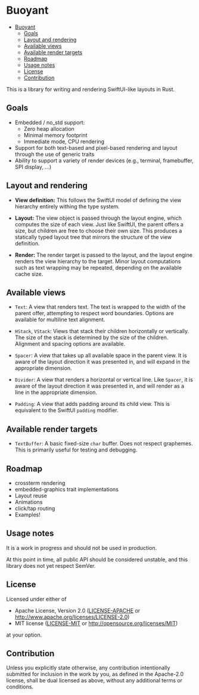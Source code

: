 # Buoyant

<!--toc:start-->

- [Buoyant](#buoyant)
  - [Goals](#goals)
  - [Layout and rendering](#layout-and-rendering)
  - [Available views](#available-views)
  - [Available render targets](#available-render-targets)
  - [Roadmap](#roadmap)
  - [Usage notes](#usage-notes)
  - [License](#license)
  - [Contribution](#contribution)
  <!--toc:end-->

This is a library for writing and rendering SwiftUI-like layouts in Rust.

## Goals

- Embedded / no_std support:
  - Zero heap allocation
  - Minimal memory footprint
  - Immediate mode, CPU rendering
- Support for both text-based and pixel-based rendering and layout
  through the use of generic traits
- Ability to support a variety of render devices (e.g., terminal,
  framebuffer, SPI display, ...)

## Layout and rendering

- **View definition:** This follows the SwiftUI model of defining the
  view hierarchy entirely withing the type system.

- **Layout:** The view object is passed through the layout engine,
  which computes the size of each view. Just like SwiftUI, the parent
  offers a size, but children are free to choose their own size. This
  produces a statically typed layout tree that mirrors the structure
  of the view definition.

- **Render:** The render target is passed to the layout, and the layout
  engine renders the view hierarchy to the target. Minor layout
  computations such as text wrapping may be repeated, depending on the
  available cache size.

## Available views

- `Text`: A view that renders text. The text is wrapped to the width
  of the parent offer, attempting to respect word boundaries. Options
  are available for multiline text alignment.

- `HStack`, `VStack`: Views that stack their children horizontally or
  vertically. The size of the stack is determined by the size of the
  children. Alignment and spacing options are available.

- `Spacer`: A view that takes up all available space in the parent
  view. It is aware of the layout direction it was presented in, and
  will expand in the appropriate dimension.

- `Divider`: A view that renders a horizontal or vertical line. Like
  `Spacer`, it is aware of the layout direction it was presented in,
  and will render as a line in the appropriate dimension.

- `Padding`: A view that adds padding around its child view. This is
  equivalent to the SwiftUI `padding` modifier.

## Available render targets

- `TextBuffer`: A basic fixed-size `char` buffer. Does not respect graphemes.
  This is primarily useful for testing and debugging.

## Roadmap

- crossterm rendering
- embedded-graphics trait implementations
- Layout reuse
- Animations
- click/tap routing
- Examples!

## Usage notes

It is a work in progress and should not be used in production.

At this point in time, all public API should be considered unstable,
and this library does not yet respect SemVer.

## License

Licensed under either of

- Apache License, Version 2.0
  ([LICENSE-APACHE](LICENSE-APACHE) or <http://www.apache.org/licenses/LICENSE-2.0>)
- MIT license
  ([LICENSE-MIT](LICENSE-MIT) or <http://opensource.org/licenses/MIT>)

at your option.

## Contribution

Unless you explicitly state otherwise, any contribution intentionally submitted
for inclusion in the work by you, as defined in the Apache-2.0 license, shall be
dual licensed as above, without any additional terms or conditions.
